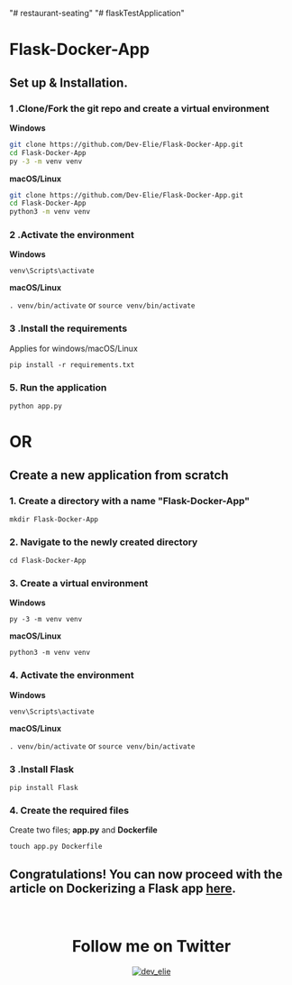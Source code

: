 "# restaurant-seating" 
"# flaskTestApplication"
# Flask-Docker-App

## Set up & Installation.

### 1 .Clone/Fork the git repo and create a virtual environment 
                    
**Windows**
          
```bash
git clone https://github.com/Dev-Elie/Flask-Docker-App.git
cd Flask-Docker-App
py -3 -m venv venv

```
          
**macOS/Linux**
          
```bash
git clone https://github.com/Dev-Elie/Flask-Docker-App.git
cd Flask-Docker-App
python3 -m venv venv

```
### 2 .Activate the environment
          
**Windows** 

```venv\Scripts\activate```
          
**macOS/Linux**

```. venv/bin/activate```
or
```source venv/bin/activate```


### 3 .Install the requirements

Applies for windows/macOS/Linux

```
pip install -r requirements.txt
```

### 5. Run the application
`python app.py`

# OR

## Create a new application from scratch

### 1. Create a directory with a name **"Flask-Docker-App"**
`mkdir Flask-Docker-App`

### 2. Navigate to the newly created directory

`cd Flask-Docker-App`

### 3. Create a virtual environment

**Windows**

`py -3 -m venv venv`
<br>

**macOS/Linux**

`python3 -m venv venv`

### 4. Activate the environment
          
**Windows** 

```venv\Scripts\activate```
          
**macOS/Linux**

```. venv/bin/activate```
or
```source venv/bin/activate```

### 3 .Install Flask

`pip install Flask`

### 4. Create the required files
Create two files; **app.py** and **Dockerfile**

`touch app.py Dockerfile`

## Congratulations! You can now proceed with the article on Dockerizing a Flask app [here](https://www.freecodecamp.org/news/how-to-dockerize-a-flask-app/).

</br>
<div align="center"><h1>Follow me on Twitter</h1></div>
<p align="center"> <a href="https://twitter.com/dev_elie" target="blank"><img src="https://img.shields.io/twitter/follow/dev_elie?logo=twitter&style=for-the-badge" alt="dev_elie" /></a> </p>
 
